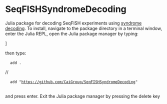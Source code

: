 # SeqFISHSyndromeDecoding

Julia package for decoding SeqFISH experiments using [syndrome decoding](https://en.wikipedia.org/wiki/Decoding_methods#Syndrome_decoding). To install, navigate to the package directory in a terminal window, enter the Julia REPL, open the Julia package manager by typing:

]

then type:

<pre> <code> add . </code> </pre>

// <pre> <code> add "https://github.com/CaiGroup/SeqFISHSyndromeDecoding" </code> </pre>

and press enter. Exit the Julia package manager by pressing the delete key
